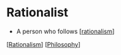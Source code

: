 # Rationalist

- A person who follows [[rationalism]]

[[Rationalism]] [[Philosophy]]

[//begin]: # "Autogenerated link references for markdown compatibility"
[rationalism]: rationalism "Rationalism"
[philosophy]: philosophy "Philosophy"
[//end]: # "Autogenerated link references"
